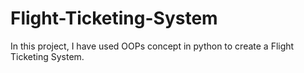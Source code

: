 # Flight-Ticketing-System
In this project, I have used OOPs concept in python to create a Flight Ticketing System.
